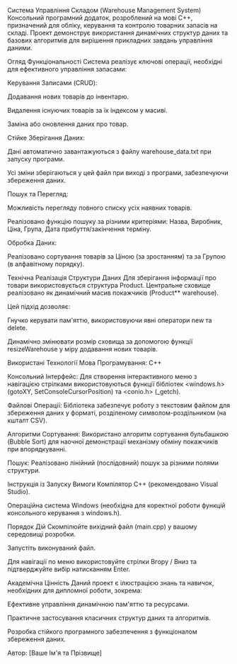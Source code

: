 Система Управління Складом (Warehouse Management System)
Консольний програмний додаток, розроблений на мові C++, призначений для обліку, керування та контролю товарних запасів на складі. Проект демонструє використання динамічних структур даних та базових алгоритмів для вирішення прикладних завдань управління даними.

Огляд Функціональності
Система реалізує ключові операції, необхідні для ефективного управління запасами:

Керування Записами (CRUD):

Додавання нових товарів до інвентарю.

Видалення існуючих товарів за їх індексом у масиві.

Заміна або оновлення даних про товар.

Стійке Зберігання Даних:

Дані автоматично завантажуються з файлу warehouse_data.txt при запуску програми.

Усі зміни зберігаються у цей файл при виході з програми, забезпечуючи збереження даних.

Пошук та Перегляд:

Можливість перегляду повного списку усіх наявних товарів.

Реалізовано функцію пошуку за різними критеріями: Назва, Виробник, Ціна, Група, Дата прибуття/закінчення терміну.

Обробка Даних:

Реалізовано сортування товарів за Ціною (за зростанням) та за Групою (в алфавітному порядку).

Технічна Реалізація
Структури Даних
Для зберігання інформації про товари використовується структура Product. Центральне сховище реалізовано як динамічний масив покажчиків (Product** warehouse).

Цей підхід дозволяє:

Гнучко керувати пам'яттю, використовуючи явні оператори new та delete.

Динамічно змінювати розмір сховища за допомогою функції resizeWarehouse у міру додавання нових товарів.

Використані Технології
Мова Програмування: C++

Консольний Інтерфейс: Для створення інтерактивного меню з навігацією стрілками використовуються функції бібліотек <windows.h> (gotoXY, SetConsoleCursorPosition) та <conio.h> (_getch).

Файлові Операції: Бібліотека <fstream> забезпечує роботу з текстовим файлом для збереження даних у форматі, розділеному символом-роздільником (на кшталт CSV).

Алгоритми
Сортування: Використано алгоритм сортування бульбашкою (Bubble Sort) для наочної демонстрації механізму обміну покажчиків при впорядкуванні.

Пошук: Реалізовано лінійний (послідовний) пошук за різними полями структури.

Інструкція із Запуску
Вимоги
Компілятор C++ (рекомендовано Visual Studio).

Операційна система Windows (необхідна для коректної роботи функцій консольного керування з windows.h).

Порядок Дій
Скомпілюйте вихідний файл (main.cpp) у вашому середовищі розробки.

Запустіть виконуваний файл.

Для навігації по меню використовуйте стрілки Вгору / Вниз та підтверджуйте вибір натисканням Enter.

Академічна Цінність
Даний проект є ілюстрацією знань та навичок, необхідних для дипломної роботи, зокрема:

Ефективне управління динамічною пам'яттю та ресурсами.

Практичне застосування класичних структур даних та алгоритмів.

Розробка стійкого програмного забезпечення з функціоналом збереження даних.

Автор: [Ваше Ім'я та Прізвище]
